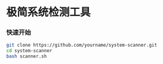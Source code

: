 # 极简系统检测工具

### 快速开始
```bash
git clone https://github.com/yourname/system-scanner.git
cd system-scanner
bash scanner.sh
